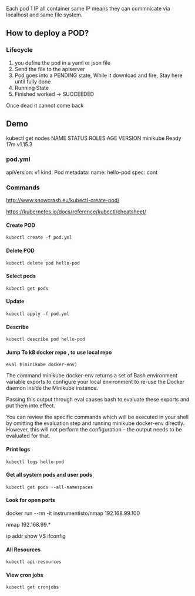 Each pod 1 IP all container same IP means they can commnicate via localhost and same file system.


## How to deploy a POD?

### Lifecycle
1. you define the pod in a yaml or json file 
2. Send the file to the apiserver
3. Pod goes into a PENDING state, While it download and fire, Stay here until fully done
4. Running State
5. Finished worked -> SUCCEEDED 

Once dead it cannot come back


## Demo

kubectl get nodes
NAME       STATUS   ROLES    AGE   VERSION
minikube   Ready    <none>   17m   v1.15.3

### pod.yml
apiVersion: v1
kind: Pod
metadata:
    name: hello-pod
spec:
    cont



### Commands

http://www.snowcrash.eu/kubectl-create-pod/

https://kubernetes.io/docs/reference/kubectl/cheatsheet/


#### Create POD
```
kubectl create -f pod.yml
```

#### Delete POD
```
kubectl delete pod hello-pod
```

#### Select pods
```
kubectl get pods
```

#### Update
```
kubectl apply -f pod.yml
```

#### Describe 
```
kubectl describe pod hello-pod
```

#### Jump To k8 docker repo , to use local repo

```
eval $(minikube docker-env)
```
The command minikube docker-env returns a set of Bash environment variable exports to 
configure your local environment to re-use the Docker daemon inside the Minikube instance.

Passing this output through eval causes bash to evaluate these exports and put them into effect.

You can review the specific commands which will be executed in your shell by 
omitting the evaluation step and running minikube docker-env directly. 
However, this will not perform the configuration – the output needs to be evaluated for that.


#### Print logs 
```
kubectl logs hello-pod
```


#### Get all system pods and user pods

```
kubectl get pods --all-namespaces
```


#### Look for open ports
docker run --rm -it instrumentisto/nmap 192.168.99.100

nmap 192.168.99.*

ip addr show VS ifconfig



#### All Resources

```
kubectl api-resources
```


#### View cron jobs
```
kubectl get cronjobs
```